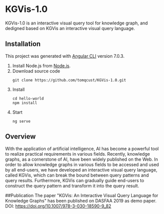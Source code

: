 # KGVis-1.0
KGVis-1.0 is an interactive visual query tool for knowledge graph, and dedigned based on KGVis an interactive visual query language.                                                                             

## Installation
This project was generated with [Angular CLI](https://github.com/angular/angular-cli) version 7.0.3.

1. Install Node.js from [Node.js](https://nodejs.org).
2. Download source code
    ```
    git clone https://github.com/tomqcust/KGVis-1.0.git
    ```
3. Install
    ```
    cd hello-world
    npm install
    ```
3. Start
    ```
    ng serve
    ```
## Overview
With the application of artificial intelligence, AI has become a powerful tool to realize practical requirements in various fields. Recently, knowledge graphs, as a cornerstone of AI, have been widely published on the Web. In order to allow knowledge graphs in various fields to be accessed and used by all end-users, we have developed an interactive visual query language, called KGVis, which can break the bound between query patterns and query results. Furthermore, KGVis can gradually guide end-users to construct the query pattern and transform it into the query result.

##Publication
The paper "KGVis: An Interactive Visual Query Language for Knowledge Graphs" has been published on DASFAA 2019 as demo paper.
DOI: https://doi.org/10.1007/978-3-030-18590-9_82
     
